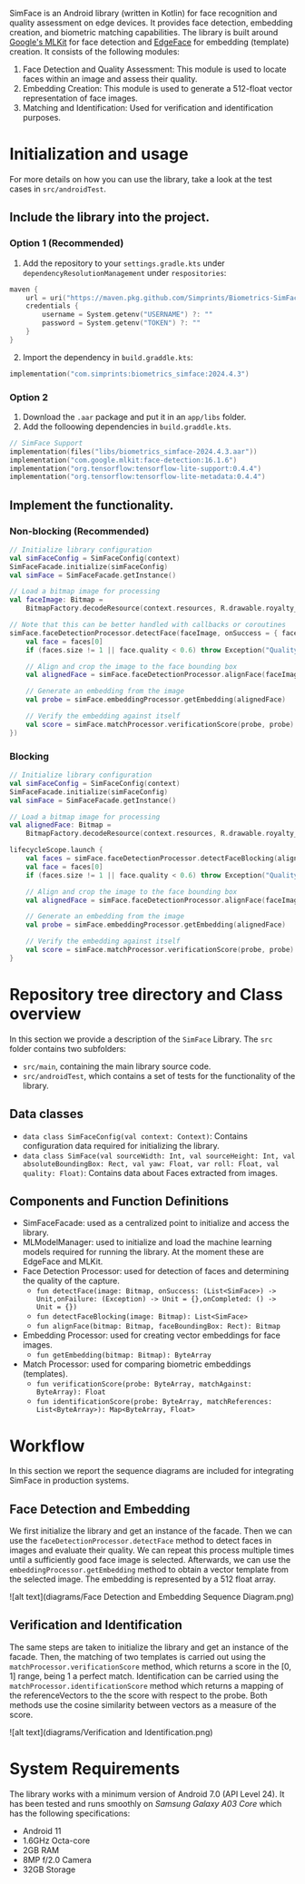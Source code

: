 SimFace is an Android library (written in Kotlin) for face recognition and quality assessment on
edge devices. It provides face detection, embedding creation, and biometric matching capabilities.
The library is built
around [Google's MLKit](https://developers.google.com/ml-kit/vision/face-detection) for face
detection and [EdgeFace](https://github.com/otroshi/edgeface) for embedding (template) creation. It
consists of the following modules:

1. Face Detection and Quality Assessment: This module is used to locate faces within an image and
   assess their quality.
2. Embedding Creation: This module is used to generate a 512-float vector representation of face
   images.
3. Matching and Identification: Used for verification and identification purposes.

# Initialization and usage

For more details on how you can use the library, take a look at the test cases in
```src/androidTest```.

## Include the library into the project.

### Option 1 (Recommended)

1. Add the repository to your ```settings.gradle.kts``` under ```dependencyResolutionManagement``` under ```respositories```:

```kotlin
maven {
    url = uri("https://maven.pkg.github.com/Simprints/Biometrics-SimFace")
    credentials {
        username = System.getenv("USERNAME") ?: ""
        password = System.getenv("TOKEN") ?: ""
    }
}
```

2. Import the dependency in ```build.graddle.kts```:

```kotlin
implementation("com.simprints:biometrics_simface:2024.4.3")
```

### Option 2

1. Download the ```.aar``` package and put it in an ```app/libs``` folder.
2. Add the folloowing dependencies in ```build.graddle.kts```.

```kotlin
// SimFace Support
implementation(files("libs/biometrics_simface-2024.4.3.aar"))
implementation("com.google.mlkit:face-detection:16.1.6")
implementation("org.tensorflow:tensorflow-lite-support:0.4.4")
implementation("org.tensorflow:tensorflow-lite-metadata:0.4.4")
```

## Implement the functionality.

### Non-blocking (Recommended)

```kotlin
// Initialize library configuration
val simFaceConfig = SimFaceConfig(context)
SimFaceFacade.initialize(simFaceConfig)
val simFace = SimFaceFacade.getInstance()

// Load a bitmap image for processing
val faceImage: Bitmap =
    BitmapFactory.decodeResource(context.resources, R.drawable.royalty_free_good_face)

// Note that this can be better handled with callbacks or coroutines
simFace.faceDetectionProcessor.detectFace(faceImage, onSuccess = { faces ->
    val face = faces[0]
    if (faces.size != 1 || face.quality < 0.6) throw Exception("Quality not sufficient")

    // Align and crop the image to the face bounding box
    val alignedFace = simFace.faceDetectionProcessor.alignFace(faceImage, face.absoluteBoundingBox)

    // Generate an embedding from the image
    val probe = simFace.embeddingProcessor.getEmbedding(alignedFace)

    // Verify the embedding against itself
    val score = simFace.matchProcessor.verificationScore(probe, probe)
})
```

### Blocking

```kotlin
// Initialize library configuration
val simFaceConfig = SimFaceConfig(context)
SimFaceFacade.initialize(simFaceConfig)
val simFace = SimFaceFacade.getInstance()

// Load a bitmap image for processing
val alignedFace: Bitmap =
    BitmapFactory.decodeResource(context.resources, R.drawable.royalty_free_good_face)

lifecycleScope.launch {
    val faces = simFace.faceDetectionProcessor.detectFaceBlocking(alignedFace)
    val face = faces[0]
    if (faces.size != 1 || face.quality < 0.6) throw Exception("Quality not sufficient")

    // Align and crop the image to the face bounding box
    val alignedFace = simFace.faceDetectionProcessor.alignFace(faceImage, face.absoluteBoundingBox)

    // Generate an embedding from the image
    val probe = simFace.embeddingProcessor.getEmbedding(alignedFace)

    // Verify the embedding against itself
    val score = simFace.matchProcessor.verificationScore(probe, probe)
}
```

# Repository tree directory and Class overview

In this section we provide a description of the ```SimFace``` Library. The ```src``` folder contains
two subfolders:

- ```src/main```, containing the main library source code.
- ```src/androidTest```, which contains a set of tests for the functionality of the library.

## Data classes

- ```data class SimFaceConfig(val context: Context)```: Contains configuration data required for
  initializing the library.
- ```data class SimFace(val sourceWidth: Int, val sourceHeight: Int, val absoluteBoundingBox: Rect, val yaw: Float, var roll: Float, val quality: Float)```:
Contains data about Faces extracted from images.

## Components and Function Definitions

- SimFaceFacade: used as a centralized point to initialize and access the library.
- MLModelManager: used to initialize and load the machine learning models required for running the
  library. At the moment these are EdgeFace and MLKit.
- Face Detection Processor: used for detection of faces and determining the quality of the capture.
    - ```fun detectFace(image: Bitmap, onSuccess: (List<SimFace>) -> Unit,onFailure: (Exception) -> Unit = {},onCompleted: () -> Unit = {})```
    - ```fun detectFaceBlocking(image: Bitmap): List<SimFace>```
    - ```fun alignFace(bitmap: Bitmap, faceBoundingBox: Rect): Bitmap```
- Embedding Processor: used for creating vector embeddings for face images.
    - ```fun getEmbedding(bitmap: Bitmap): ByteArray```
- Match Processor: used for comparing biometric embeddings (templates).
    - ```fun verificationScore(probe: ByteArray, matchAgainst: ByteArray): Float```
    - ```fun identificationScore(probe: ByteArray, matchReferences: List<ByteArray>): Map<ByteArray, Float>```

# Workflow

In this section we report the sequence diagrams are included for integrating SimFace in production
systems.

## Face Detection and Embedding

We first initialize the library and get an instance of the facade. Then we can use the
```faceDetectionProcessor.detectFace``` method to detect faces in images and evaluate their quality.
We can repeat this process multiple times until a sufficiently good face image is selected.
Afterwards, we can use the ```embeddingProcessor.getEmbedding``` method to obtain a vector template
from the selected image. The embedding is represented by a 512 float array.

![alt text](diagrams/Face Detection and Embedding Sequence Diagram.png)

## Verification and Identification

The same steps are taken to initialize the library and get an instance of the facade. Then, the
matching of two templates is carried out using the ```matchProcessor.verificationScore``` method,
which returns a score in the [0, 1] range, being 1 a perfect match. Identification can be carried
using the ```matchProcessor.identificationScore``` method which returns a mapping of the
referenceVectors to the the score with respect to the probe. Both methods use the cosine similarity
between vectors as a measure of the score.

![alt text](diagrams/Verification and Identification.png)

# System Requirements

The library works with a minimum version of Android 7.0 (API Level 24). It has been tested and runs
smoothly on *Samsung Galaxy A03 Core* which has the following specifications:

- Android 11
- 1.6GHz Octa-core
- 2GB RAM
- 8MP f/2.0 Camera
- 32GB Storage




